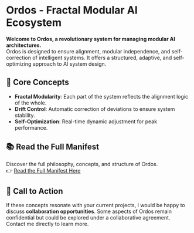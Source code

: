 
# Ordos - Fractal Modular AI Ecosystem

**Welcome to Ordos, a revolutionary system for managing modular AI architectures.**  
Ordos is designed to ensure alignment, modular independence, and self-correction of intelligent systems. It offers a structured, adaptive, and self-optimizing approach to AI system design.  

## 📘 **Core Concepts**
- **Fractal Modularity**: Each part of the system reflects the alignment logic of the whole.  
- **Drift Control**: Automatic correction of deviations to ensure system stability.  
- **Self-Optimization**: Real-time dynamic adjustment for peak performance.  

## 📚 **Read the Full Manifest**
Discover the full philosophy, concepts, and structure of Ordos.  
👉 [Read the Full Manifest Here](./ManifesteGitHubJSON.txt)  

## 🚀 **Call to Action**
If these concepts resonate with your current projects, I would be happy to discuss **collaboration opportunities**. Some aspects of Ordos remain confidential but could be explored under a collaborative agreement.  
Contact me directly to learn more.  
